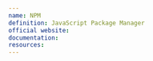 ```yaml
---
name: NPM
definition: JavaScript Package Manager
official website:
documentation:
resources:
---
```

